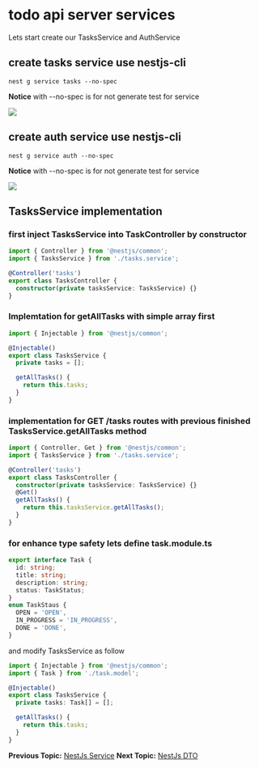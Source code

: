 # todo api server services

Lets start create our TasksService and AuthService

## create tasks service use nestjs-cli

```shell==
nest g service tasks --no-spec
```
**Notice** with --no-spec is for not generate test for service 

![](https://i.imgur.com/dBUS6Ht.png)

## create auth service use nestjs-cli

```shell==
nest g service auth --no-spec
```
**Notice** with --no-spec is for not generate test for service


![](https://i.imgur.com/W1QueEf.png)

## TasksService implementation

### first inject TasksService into TaskController by constructor

```typescript
import { Controller } from '@nestjs/common';
import { TasksService } from './tasks.service';

@Controller('tasks')
export class TasksController {
  constructor(private tasksService: TasksService) {}
}
```

### Implemtation for getAllTasks with simple array first

```typescript
import { Injectable } from '@nestjs/common';

@Injectable()
export class TasksService {
  private tasks = [];

  getAllTasks() {
    return this.tasks;
  }
}
```

### implementation for GET /tasks routes with previous finished TasksService.getAllTasks method

```typescript
import { Controller, Get } from '@nestjs/common';
import { TasksService } from './tasks.service';

@Controller('tasks')
export class TasksController {
  constructor(private tasksService: TasksService) {}
  @Get()
  getAllTasks() {
    return this.tasksService.getAllTasks();
  }
}
```
### for enhance type safety lets define task.module.ts

```typescript
export interface Task {
  id: string;
  title: string;
  description: string;
  status: TaskStatus;
}
enum TaskStaus {
  OPEN = 'OPEN',
  IN_PROGRESS = 'IN_PROGRESS',
  DONE = 'DONE',
}
```
and modify TasksService as follow

```typescript
import { Injectable } from '@nestjs/common';
import { Task } from './task.model';

@Injectable()
export class TasksService {
  private tasks: Task[] = [];

  getAllTasks() {
    return this.tasks;
  }
}
```

**Previous Topic:** [NestJs Service](service/README.md "NestJs Service")
**Next Topic:** [NestJs DTO](dto/README.md "NestJs DTO")
